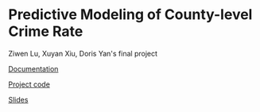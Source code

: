 # Predictive Modeling of County-level Crime Rate
Ziwen Lu, Xuyan Xiu, Doris Yan's final project

[Documentation](https://dorisyan1122.github.io/PPOL6819-Final-Project/final-write-up) 

[Project code](https://dorisyan1122.github.io/PPOL6819-Final-Project/final-project) 

[Slides](https://dorisyan1122.github.io/PPOL6819-Final-Project/project_slides) 
